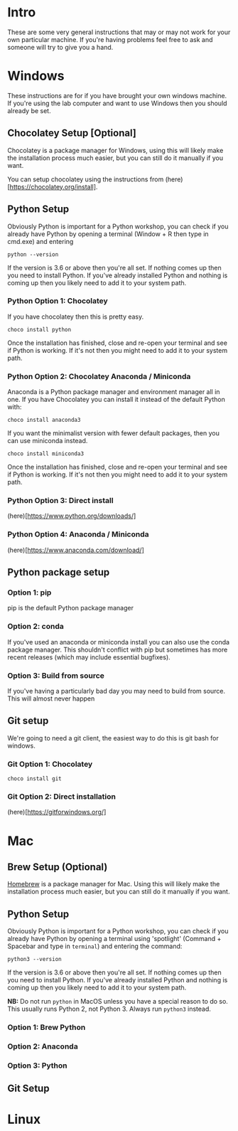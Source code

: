 # Intro

These are some very general instructions that may or may not work for your own particular machine. If you're having problems feel free to ask and someone will try to give you a hand. 

# Windows
These instructions are for if you have brought your own windows machine. If you're using the lab computer and want to use Windows then you should already be set.

## Chocolatey Setup [Optional]
Chocolatey is a package manager for Windows, using this will likely make the installation process much easier, but you can still do it manually if you want. 

You can setup chocolatey using the instructions from (here)[https://chocolatey.org/install].

## Python Setup
Obviously Python is important for a Python workshop, you can check if you already have Python by opening a terminal (Window + R then type in cmd.exe) and entering

```
python --version
``` 
If the version is 3.6 or above then you're all set. If nothing comes up then you need to install Python. If you've already installed Python and nothing is coming up then you likely need to add it to your system path.

### Python Option 1: Chocolatey
If you have chocolatey then this is pretty easy. 

```
choco install python
```

Once the installation has finished, close and re-open your terminal and see if Python is working.
If it's not then you might need to add it to your system path.

### Python Option 2: Chocolatey Anaconda / Miniconda

Anaconda is a Python package manager and environment manager all in one. If you have Chocolatey you can install it instead of the default Python with:
```
choco install anaconda3 
```

If you want the minimalist version with fewer default packages, then you can use miniconda instead.

```
choco install miniconda3 
```

Once the installation has finished, close and re-open your terminal and see if Python is working.
If it's not then you might need to add it to your system path.

### Python Option 3: Direct install 

(here)[https://www.python.org/downloads/]


### Python Option 4: Anaconda / Miniconda
(here)[https://www.anaconda.com/download/]

## Python package setup

### Option 1: pip
pip is the default Python package manager 

### Option 2: conda
If you've used an anaconda or miniconda install you can also use the conda package manager. This shouldn't conflict with pip but sometimes has more recent releases (which may include essential bugfixes).

### Option 3: Build from source
If you've having a particularly bad day you may need to build from source. This will almost never happen 

## Git setup

We're going to need a git client, the easiest way to do this is git bash for windows. 

### Git Option 1: Chocolatey

```
choco install git 
```

### Git Option 2: Direct installation

(here)[https://gitforwindows.org/]


# Mac

## Brew Setup (Optional)
[Homebrew](https://brew.sh) is a package manager for Mac. Using this will likely make the installation process much easier, but you can still do it manually if you want. 

## Python Setup

Obviously Python is important for a Python workshop, you can check if you already have Python by opening a terminal using 'spotlight' (Command + Spacebar and type in `terminal`) and entering the command:

```
python3 --version
``` 
If the version is 3.6 or above then you're all set. If nothing comes up then you need to install Python. If you've already installed Python and nothing is coming up then you likely need to add it to your system path.

**NB:** Do not run ```python``` in MacOS unless you have a special reason to do so. This usually runs Python 2, not Python 3. Always run ```python3``` instead.

### Option 1: Brew Python

### Option 2: Anaconda

### Option 3: Python


## Git Setup


# Linux

##

##

##
